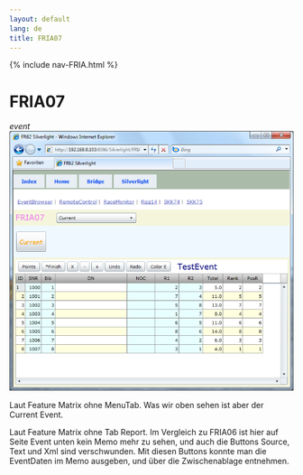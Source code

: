 ```yaml
---
layout: default
lang: de
title: FRIA07
---
```


{% include nav-FRIA.html %}

# FRIA07

*event*<br>
![FRIA07 screenshot](../images/FRIA07.png)

Laut Feature Matrix ohne MenuTab.
Was wir oben sehen ist aber der Current Event.

Laut Feature Matrix ohne Tab Report.
Im Vergleich zu FRIA06 ist hier auf Seite Event unten kein Memo mehr zu sehen,
und auch die Buttons Source, Text und Xml sind verschwunden.
Mit diesen Buttons konnte man die EventDaten im Memo ausgeben,
und über die Zwischenablage entnehmen.
